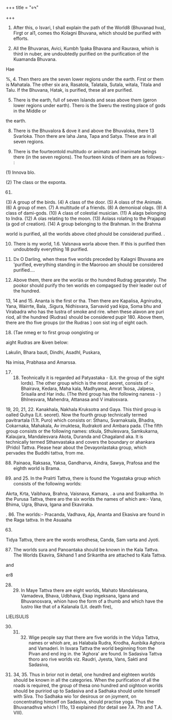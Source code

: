 +++
title = "०५"

+++

1. After this, o Isvari, I shall explain the path of the World8 (Bhuvanad hva), Firgt or al1, comes tho Kolagni Bhuvana, which should be purified with efforts. 

2. All the Bhuvanas, Avici, Kumbh 1paka Bhavana and Raurava, whioh is third in nuber, are undoubtedly purified on the purification of the Kuamanda Bhuvana. 

Hae 

%, 4. Then thero are the seven lower regions under the earth. First or them is Mahatala. The other six ara, Rasatola, Talatala, Sutala, witala, Titala and Talu. If the Bhuvana, Hatak, is purified, these all are purified. 

5. There is the earth, full of seven Islands and seas above them (geron lower regions under earth). Thero is the Sweru the resting place of gods in the Middle or 

the earth. 

8. There is the Bhuvalora & dove it and above the Bhuvaloka, there 13 Svarloka. Thon there are laha Jana, Tapa and Satya. These ara in all seven regions. 

7. There is the fourteontold multitudo or animato and inanimate beings there (in the seven regions). The fourteen kinds of them are as follows:- : 

(1) Innova blo. 

(2) The class or the exponta. 

61. 

(3) A group of the birds. (4) A class of the door. (5) A olass of the Animale. (6) A group of men. (7) A multitude of a friends. (8) A demonioal olags. (9) A class of dami-gods. (10) A class of colestial musician. (11) A alags belonging to Indra. (12) A olas relating to the moon. (13) Aolass rolating to the Prajapati (a god of creation). (14) A group belonging to the Brahman. In the Brahma 

world is purified, all the worlds above cited phould be considerad purified. . 

10. There is my world, 1.6. Valsnava worla above then. If this is purified then undoubtedly everything 18 purified. 

11. Dx O Darling, when these five worlds preceded by Kalagni Bhuvana are 'purified, everything standing in the Maorooo am should be considered purified.... 

12. Above them, there are the worläs or tho hundred Rudrag geparately. The pookor should purify tho ten worlds en compagsed by their leader out of the hundred. 

13, 14 and 15. Ananta is the first or tha. Then there are Kapalisa, Agnirudra, Yana, Wairrte, Bala, .Sigura, Nidhisvara, Sarvavid yad kipa, Soma bhu and Virabadra who has the lustra of smoke and rire. when these alavon are puri riod, all the hundred (Rudras) should be considered pupir 180. Above them, there are tho five groups (or the Rudras ) oon sist ing of eight oach. 

18. (Tae nmeg er to first group oongisting or 

aight Rudras are &iven below: 

Lakulin, Bhara bauti, Dindhi, Asadhl, Puskara, 

Na imisa, Prabhasa and Amarssa. 

17. 18. Teohnically it is regarded ad Patyastaka - (Lit. the group of the sight lords). The other group which is the most aeoret, consists of :- Bhairava, Kedara, Maha kala, Madhyama, Amrat 1kosa, Jalpesa, Srisaila and Har indu. (The third group has the following naness - ) BhInesvara, Mahendra, Attanasa and V imalosvara. 

19, 20, 21, 22. Kanakhala, Nakhala Kruksotra and Gaya. This third group is oalled Quhya (Lit. seoret). Now the fourth group technically termed pavitrartala (1.1t. Puro) which consists or: Sthanu, Svarnaksala, Bhadra, Cokarnaka, Mahakala, Av imuktesa, Rudrakoti and Ambara pada. (The fifth group consists or the following names: stkula, Sthulesvara, Samkukarna, Kalaujara, Mandalesvara Akota, Duranda and Chagaland aka. It is technically termed Sthanvastaka and covers the boundary or ahankara (Prido) Tattva. Please hear about the Devayonlastaka group, which pervades the Buddhi tattva, from me. 

88. Painaoa, Raksasa, Yaksa, Gandharva, Aindra, Sawya, Prafosa and the eighth world is Brama. 

24. and 25. In the Pralrti Tattva, there is found the Yogastaka group which consists of the following worlds: 

Akrta, Krta, Vaibhava, Brahna, Vaisnava, Kamara, . a una and Sraikantha. In the Purusa Tattva, there aro the six worlds the names of which are:- Vana, Bhima, Ugra, Bhava, Igana and Ekaviraka. 

. 86. The worlds:- Pracanda, Vadhava, Aja, Ananta and Ekasiva are found in the Raga tattva. In the Asuaaha 

63. 

Tidya Tattva, there are the words wrodhesa, Canda, Sam varta and Jyoti. 

87. The worlds sura and Panoantaka should be known in the Kala Tattva. The Worlds Ekavira, Sikhand 1 and Srikantha are attached to Kala Tattva. 

and 

er8 

28. 29. In Maye Tattva there are eight worlds, Mahato Mandalesana, Vamadeva, Bhava, Udbhava, Ekap ingeksana, Igana and Bhuvanosvara, whion havo the form of a thumb and which have the lustro like that of a Kalanala (Lit. death fire), 

LIELISULIS 

30. 31. 32. Wige people say that there are five worlds in the Vidya Tattva, names or whioh are, as Halabala Rudra, Krodha, Aunbika Aghora and Vamaderi. In Isvara Tattva the world beginning from the Pivan and end ing in. the 'Aghora' are found. In Sadasiva Tattva thoro aro rive worlds viz. Raudri, Jyesta, Vans, Sakti and Sadasiva, 

33. 34, 35. Thus in brior not in detail, one hundred and eighteen worlds should be known in all the categories. When the purification of all the roads is required, the group of thesa ono hundred and oightoon worlds should be puririod up to Sadasiva and a Sadhaka should unite himself with Siva. Tho Sadhaka wio 1or desirous or on joyment, on concentrating himself on Sadasiva, should practise yoga. Thus the Bhuvanadhva which I 111o, 13 explained (for detail see 7.A. 7th and T.A. VIII). 

